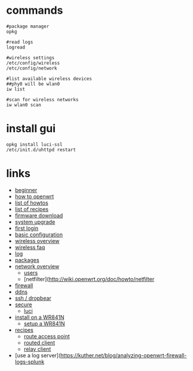 # commands

```
#package manager
opkg

#read logs
logread

#wireless settings
/etc/config/wireless
/etc/config/network

#list available wireless devices
##phy0 will be wlan0
iw list

#scan for wireless networks
iw wlan0 scan
```

# install gui

```
opkg install luci-ssl
/etc/init.d/uhttpd restart
```

# links

* [beginner](http://wiki.openwrt.nanl.de/doc/howto/user.beginner)
* [how to openwrt](http://wireless.subsignal.org/index.php?title=Howto_OpenWRT)
* [list of howtos](https://wiki.openwrt.org/doc/howto/start)
* [list of recipes](https://wiki.openwrt.org/doc/recipes/index)
* [firmware download](http://wiki.openwrt.org/doc/howto/obtain.firmware.download)
* [system upgrade](http://wiki.openwrt.org/doc/howto/generic.sysupgrade)
* [first login](http://wiki.openwrt.nanl.de/doc/howto/firstlogin)
* [basic configuration](http://wiki.openwrt.nanl.de/doc/howto/basic.config)
* [wireless overview](http://wiki.openwrt.nanl.de/doc/howto/wireless.overview)
* [wireless faq](https://wiki.openwrt.org/doc/faq/faq.wireless)
* [log](http://wiki.openwrt.org/doc/howto/log.essentials)
* [packages](https://github.com/openwrt/packages)
* [network overview](http://wiki.openwrt.org/doc/uci/network)
    * [users](http://wiki.openwrt.org/doc/uci/users)
    * [netfilter](http://wiki.openwrt.org/doc/howto/netfilter
* [firewall](http://wiki.openwrt.org/doc/uci/firewall)
* [ddns](http://wiki.openwrt.org/doc/howto/ddns.client)
* [ssh / dropbear](http://wiki.openwrt.org/doc/uci/dropbear)
* [secure](http://wiki.openwrt.org/doc/howto/secure.access)
    * [luci](http://wiki.openwrt.org/doc/howto/luci.secure)
* [install on a WR841N](http://coderazzi.net/howto/openwrt/tl841n/install.htm)
    * [setup a WR841N](http://wiki.openwrt.org/toh/tp-link/tl-wr841nd)
* [recipes](http://wiki.openwrt.nanl.de/doc/recipes/start)
    * [route access point](http://wiki.openwrt.nanl.de/doc/recipes/routedap)
    * [routed client](http://wiki.openwrt.nanl.de/doc/recipes/routedclient)
    * [relay client](http://wiki.openwrt.nanl.de/doc/recipes/relayclient)
* [use a log server](https://kuther.net/blog/analyzing-openwrt-firewall-logs-splunk
